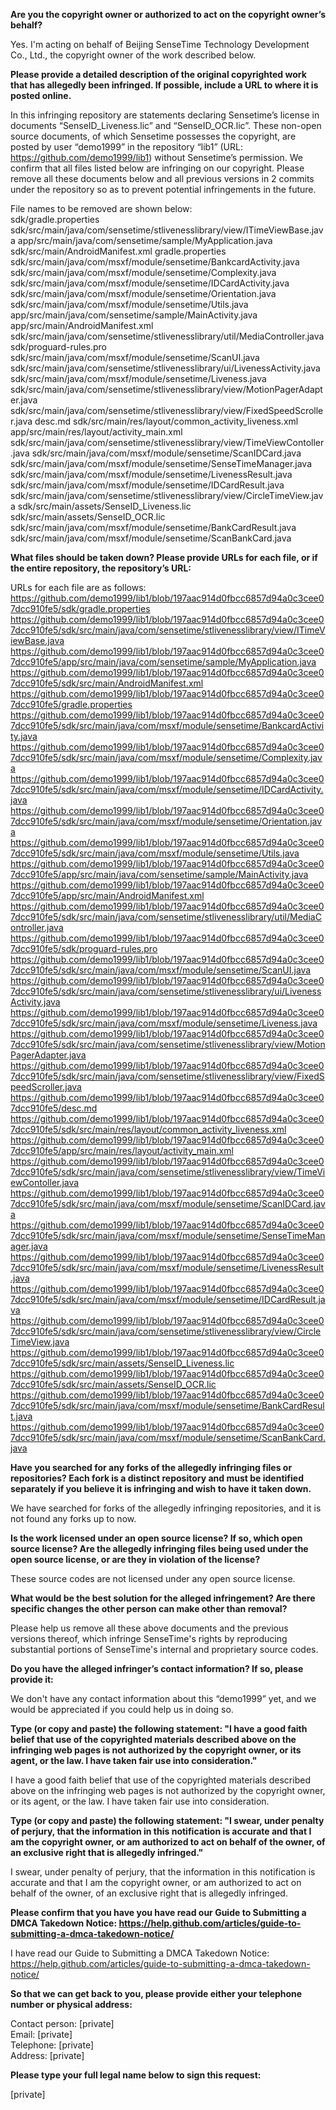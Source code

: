 **Are you the copyright owner or authorized to act on the copyright owner’s behalf?**

Yes. I'm acting on behalf of Beijing SenseTime Technology Development Co., Ltd., the copyright owner of the work described below.

**Please provide a detailed description of the original copyrighted work that has allegedly been infringed. If possible, include a URL to where it is posted online.**

In this infringing repository are statements declaring Sensetime’s license in documents “SenseID_Liveness.lic” and “SenseID_OCR.lic”.
These non-open source documents, of which Sensetime possesses the copyright, are posted by user “demo1999” in the repository “lib1” (URL: https://github.com/demo1999/lib1) without Sensetime’s permission. We confirm that all files listed below are infringing on our copyright. Please remove all these documents below and all previous versions in 2 commits under the repository so as to prevent potential infringements in the future.

File names to be removed are shown below:  
sdk/gradle.properties
sdk/src/main/java/com/sensetime/stlivenesslibrary/view/ITimeViewBase.java
app/src/main/java/com/sensetime/sample/MyApplication.java
sdk/src/main/AndroidManifest.xml
gradle.properties
sdk/src/main/java/com/msxf/module/sensetime/BankcardActivity.java
sdk/src/main/java/com/msxf/module/sensetime/Complexity.java
sdk/src/main/java/com/msxf/module/sensetime/IDCardActivity.java
sdk/src/main/java/com/msxf/module/sensetime/Orientation.java
sdk/src/main/java/com/msxf/module/sensetime/Utils.java
app/src/main/java/com/sensetime/sample/MainActivity.java
app/src/main/AndroidManifest.xml
sdk/src/main/java/com/sensetime/stlivenesslibrary/util/MediaController.java
sdk/proguard-rules.pro
sdk/src/main/java/com/msxf/module/sensetime/ScanUI.java
sdk/src/main/java/com/sensetime/stlivenesslibrary/ui/LivenessActivity.java
sdk/src/main/java/com/msxf/module/sensetime/Liveness.java
sdk/src/main/java/com/sensetime/stlivenesslibrary/view/MotionPagerAdapter.java
sdk/src/main/java/com/sensetime/stlivenesslibrary/view/FixedSpeedScroller.java
desc.md
sdk/src/main/res/layout/common_activity_liveness.xml
app/src/main/res/layout/activity_main.xml
sdk/src/main/java/com/sensetime/stlivenesslibrary/view/TimeViewContoller.java
sdk/src/main/java/com/msxf/module/sensetime/ScanIDCard.java
sdk/src/main/java/com/msxf/module/sensetime/SenseTimeManager.java
sdk/src/main/java/com/msxf/module/sensetime/LivenessResult.java
sdk/src/main/java/com/msxf/module/sensetime/IDCardResult.java
sdk/src/main/java/com/sensetime/stlivenesslibrary/view/CircleTimeView.java
sdk/src/main/assets/SenseID_Liveness.lic
sdk/src/main/assets/SenseID_OCR.lic
sdk/src/main/java/com/msxf/module/sensetime/BankCardResult.java
sdk/src/main/java/com/msxf/module/sensetime/ScanBankCard.java

**What files should be taken down? Please provide URLs for each file, or if the entire repository, the repository’s URL:**

URLs for each file are as follows:
https://github.com/demo1999/lib1/blob/197aac914d0fbcc6857d94a0c3cee07dcc910fe5/sdk/gradle.properties
https://github.com/demo1999/lib1/blob/197aac914d0fbcc6857d94a0c3cee07dcc910fe5/sdk/src/main/java/com/sensetime/stlivenesslibrary/view/ITimeViewBase.java
https://github.com/demo1999/lib1/blob/197aac914d0fbcc6857d94a0c3cee07dcc910fe5/app/src/main/java/com/sensetime/sample/MyApplication.java
https://github.com/demo1999/lib1/blob/197aac914d0fbcc6857d94a0c3cee07dcc910fe5/sdk/src/main/AndroidManifest.xml
https://github.com/demo1999/lib1/blob/197aac914d0fbcc6857d94a0c3cee07dcc910fe5/gradle.properties
https://github.com/demo1999/lib1/blob/197aac914d0fbcc6857d94a0c3cee07dcc910fe5/sdk/src/main/java/com/msxf/module/sensetime/BankcardActivity.java
https://github.com/demo1999/lib1/blob/197aac914d0fbcc6857d94a0c3cee07dcc910fe5/sdk/src/main/java/com/msxf/module/sensetime/Complexity.java
https://github.com/demo1999/lib1/blob/197aac914d0fbcc6857d94a0c3cee07dcc910fe5/sdk/src/main/java/com/msxf/module/sensetime/IDCardActivity.java
https://github.com/demo1999/lib1/blob/197aac914d0fbcc6857d94a0c3cee07dcc910fe5/sdk/src/main/java/com/msxf/module/sensetime/Orientation.java
https://github.com/demo1999/lib1/blob/197aac914d0fbcc6857d94a0c3cee07dcc910fe5/sdk/src/main/java/com/msxf/module/sensetime/Utils.java
https://github.com/demo1999/lib1/blob/197aac914d0fbcc6857d94a0c3cee07dcc910fe5/app/src/main/java/com/sensetime/sample/MainActivity.java
https://github.com/demo1999/lib1/blob/197aac914d0fbcc6857d94a0c3cee07dcc910fe5/app/src/main/AndroidManifest.xml
https://github.com/demo1999/lib1/blob/197aac914d0fbcc6857d94a0c3cee07dcc910fe5/sdk/src/main/java/com/sensetime/stlivenesslibrary/util/MediaController.java
https://github.com/demo1999/lib1/blob/197aac914d0fbcc6857d94a0c3cee07dcc910fe5/sdk/proguard-rules.pro
https://github.com/demo1999/lib1/blob/197aac914d0fbcc6857d94a0c3cee07dcc910fe5/sdk/src/main/java/com/msxf/module/sensetime/ScanUI.java
https://github.com/demo1999/lib1/blob/197aac914d0fbcc6857d94a0c3cee07dcc910fe5/sdk/src/main/java/com/sensetime/stlivenesslibrary/ui/LivenessActivity.java
https://github.com/demo1999/lib1/blob/197aac914d0fbcc6857d94a0c3cee07dcc910fe5/sdk/src/main/java/com/msxf/module/sensetime/Liveness.java
https://github.com/demo1999/lib1/blob/197aac914d0fbcc6857d94a0c3cee07dcc910fe5/sdk/src/main/java/com/sensetime/stlivenesslibrary/view/MotionPagerAdapter.java
https://github.com/demo1999/lib1/blob/197aac914d0fbcc6857d94a0c3cee07dcc910fe5/sdk/src/main/java/com/sensetime/stlivenesslibrary/view/FixedSpeedScroller.java
https://github.com/demo1999/lib1/blob/197aac914d0fbcc6857d94a0c3cee07dcc910fe5/desc.md
https://github.com/demo1999/lib1/blob/197aac914d0fbcc6857d94a0c3cee07dcc910fe5/sdk/src/main/res/layout/common_activity_liveness.xml
https://github.com/demo1999/lib1/blob/197aac914d0fbcc6857d94a0c3cee07dcc910fe5/app/src/main/res/layout/activity_main.xml
https://github.com/demo1999/lib1/blob/197aac914d0fbcc6857d94a0c3cee07dcc910fe5/sdk/src/main/java/com/sensetime/stlivenesslibrary/view/TimeViewContoller.java
https://github.com/demo1999/lib1/blob/197aac914d0fbcc6857d94a0c3cee07dcc910fe5/sdk/src/main/java/com/msxf/module/sensetime/ScanIDCard.java
https://github.com/demo1999/lib1/blob/197aac914d0fbcc6857d94a0c3cee07dcc910fe5/sdk/src/main/java/com/msxf/module/sensetime/SenseTimeManager.java
https://github.com/demo1999/lib1/blob/197aac914d0fbcc6857d94a0c3cee07dcc910fe5/sdk/src/main/java/com/msxf/module/sensetime/LivenessResult.java
https://github.com/demo1999/lib1/blob/197aac914d0fbcc6857d94a0c3cee07dcc910fe5/sdk/src/main/java/com/msxf/module/sensetime/IDCardResult.java
https://github.com/demo1999/lib1/blob/197aac914d0fbcc6857d94a0c3cee07dcc910fe5/sdk/src/main/java/com/sensetime/stlivenesslibrary/view/CircleTimeView.java
https://github.com/demo1999/lib1/blob/197aac914d0fbcc6857d94a0c3cee07dcc910fe5/sdk/src/main/assets/SenseID_Liveness.lic
https://github.com/demo1999/lib1/blob/197aac914d0fbcc6857d94a0c3cee07dcc910fe5/sdk/src/main/assets/SenseID_OCR.lic
https://github.com/demo1999/lib1/blob/197aac914d0fbcc6857d94a0c3cee07dcc910fe5/sdk/src/main/java/com/msxf/module/sensetime/BankCardResult.java
https://github.com/demo1999/lib1/blob/197aac914d0fbcc6857d94a0c3cee07dcc910fe5/sdk/src/main/java/com/msxf/module/sensetime/ScanBankCard.java

**Have you searched for any forks of the allegedly infringing files or repositories? Each fork is a distinct repository and must be identified separately if you believe it is infringing and wish to have it taken down.**

We have searched for forks of the allegedly infringing repositories, and it is not found any forks up to now.

**Is the work licensed under an open source license? If so, which open source license? Are the allegedly infringing files being used under the open source license, or are they in violation of the license?**

These source codes are not licensed under any open source license.

**What would be the best solution for the alleged infringement? Are there specific changes the other person can make other than removal?**

Please help us remove all these above documents and the previous versions thereof, which infringe SenseTime's rights by reproducing substantial portions of SenseTime's internal and proprietary source codes.

**Do you have the alleged infringer’s contact information? If so, please provide it:**

We don't have any contact information about this “demo1999” yet, and we would be appreciated if you could help us in doing so.

**Type (or copy and paste) the following statement: "I have a good faith belief that use of the copyrighted materials described above on the infringing web pages is not authorized by the copyright owner, or its agent, or the law. I have taken fair use into consideration."**

I have a good faith belief that use of the copyrighted materials described above on the infringing web pages is not authorized by the copyright owner, or its agent, or the law. I have taken fair use into consideration.

**Type (or copy and paste) the following statement: "I swear, under penalty of perjury, that the information in this notification is accurate and that I am the copyright owner, or am authorized to act on behalf of the owner, of an exclusive right that is allegedly infringed."**

I swear, under penalty of perjury, that the information in this notification is accurate and that I am the copyright owner, or am authorized to act on behalf of the owner, of an exclusive right that is allegedly infringed.

**Please confirm that you have you have read our Guide to Submitting a DMCA Takedown Notice: https://help.github.com/articles/guide-to-submitting-a-dmca-takedown-notice/**

I have read our Guide to Submitting a DMCA Takedown Notice: https://help.github.com/articles/guide-to-submitting-a-dmca-takedown-notice/

**So that we can get back to you, please provide either your telephone number or physical address:**

Contact person: [private]  
Email: [private]  
Telephone: [private]  
Address: [private]  

**Please type your full legal name below to sign this request:**

[private]
